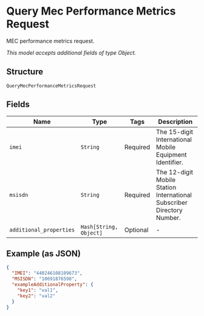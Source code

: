 
# Query Mec Performance Metrics Request

MEC performance metrics request.

*This model accepts additional fields of type Object.*

## Structure

`QueryMecPerformanceMetricsRequest`

## Fields

| Name | Type | Tags | Description |
|  --- | --- | --- | --- |
| `imei` | `String` | Required | The 15-digit International Mobile Equipment Identifier. |
| `msisdn` | `String` | Required | The 12-digit Mobile Station International Subscriber Directory Number. |
| `additional_properties` | `Hash[String, Object]` | Optional | - |

## Example (as JSON)

```json
{
  "IMEI": "440246108109673",
  "MSISDN": "10691876598",
  "exampleAdditionalProperty": {
    "key1": "val1",
    "key2": "val2"
  }
}
```

